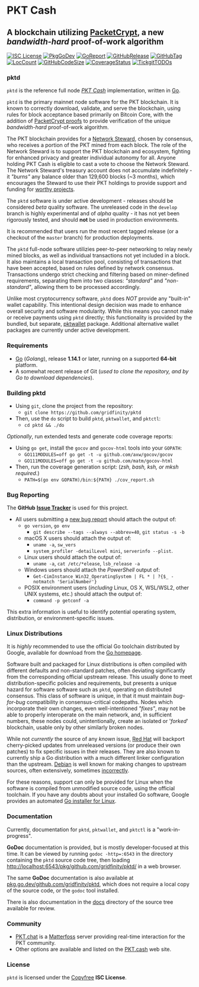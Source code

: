 # PKT Cash

## A blockchain utilizing [PacketCrypt](<(https://pkt.cash/PacketCrypt-2020-09-04.pdf)>), a new _bandwidth-hard_ proof-of-work algorithm

[![ISC License](http://img.shields.io/badge/license-ISC-blue.svg)](http://Copyfree.org)
[![PkgGoDev](https://pkg.go.dev/badge/github.com/gridfinity/pktd)](https://pkg.go.dev/github.com/gridfinity/pktd)
[![GoReport](https://goreportcard.com/badge/github.com/gridfinity/pktd)](https://goreportcard.com/report/github.com/gridfinity/pktd)
[![GitHubRelease](https://img.shields.io/github/release/gridfinity/pktd.svg)](https://github.com/gridfinity/pktd/releases/)
[![GitHubTag](https://img.shields.io/github/tag/gridfinity/pktd.svg)](https://github.com/gridfinity/pktd/tags/)
[![LocCount](https://img.shields.io/tokei/lines/github/gridfinity/pktd.svg)](https://github.com/XAMPPRocky/tokei)
[![GitHubCodeSize](https://img.shields.io/github/languages/code-size/gridfinity/pktd.svg)](https://github.com/gridfinity/pktd)
[![CoverageStatus](https://coveralls.io/repos/gridfinity/pktd/badge.svg?branch=develop)](https://coveralls.io/gridfinity/pktd?branch=develop)
[![TickgitTODOs](https://img.shields.io/endpoint?url=https://api.tickgit.com/badge?repo=github.com/gridfinity/pktd)](https://www.tickgit.com/browse?repo=github.com/gridfinity/pktd)

### pktd

`pktd` is the reference full node [_PKT Cash_](https://pkt.cash/)
implementation, written in [Go](https://go.dev/).

`pktd` is the primary mainnet node software for the PKT blockchain. It is known
to correctly download, validate, and serve the blockchain, using rules for block
acceptance based primarily on Bitcoin Core, with the addition of
[PacketCrypt proofs](https://pkt.cash/PacketCrypt-2020-09-04.pdf) to provide
verification of the unique _bandwidth-hard_ proof-of-work algorithm.

The PKT blockchain provides for a
[Network Steward](https://pkt.cash/network-steward/), chosen by consensus, who
receives a portion of the PKT mined from each block. The role of the Network
Steward is to support the PKT blockchain and ecosystem, fighting for enhanced
privacy and greater individual autonomy for all. Anyone holding PKT Cash is
eligible to cast a vote to choose the Network Steward. The Network Steward's
treasury account does not accumulate indefinitely - it _"burns"_ any balance
older than 129,600 blocks (~3 months), which encourages the Steward to use their
PKT holdings to provide support and funding for
[worthy projects](https://github.com/pkt-cash/ns-projects).

The `pktd` software is under active development - releases should be considered
_beta_ quality software. The unreleased code in the `develop` branch is highly
experimental and of _alpha_ quality - it has not yet been rigorously tested, and
should **not** be used in production environments.

It is recommended that users run the most recent tagged release (or a checkout
of the `master` branch) for production deployments.

The `pktd` full-node software utilizies peer-to-peer networking to relay newly
mined blocks, as well as individual transactions not yet included in a block. It
also maintains a local transaction pool, consisting of transactions that have
been accepted, based on rules defined by network consensus. Transactions undergo
strict checking and filtering based on miner-defined requirements, separating
them into two classes: _"standard"_ and _"non-standard"_, allowing them to be
processed accordingly.

Unlike most cryptocurrency software, `pktd` does _NOT_ provide any "built-in"
wallet capability. This intentional design decision was made to enhance overall
security and software modularity. While this means you cannot make or receive
payments using `pktd` directly; this functionality is provided by the bundled,
but separate, [pktwallet](https://github.com/gridfinity/pktd/pktwallet) package.
Additional alternative wallet packages are currently under active development.

### Requirements

- [Go](http://golang.org) (_Golang_), release **1.14.1** or later, running on a
  supported **64-bit** platform.
- A somewhat recent release of Git (_used to clone the repository, and by Go to
  download dependencies_).

### Building pktd

- Using `git`, clone the project from the repository:
  - `git clone https://github.com/gridfinity/pktd`
- Then, use the `do` script to build `pktd`, `pktwallet`, and `pktctl`:
  - `cd pktd && ./do`

_Optionally_, run extended tests and generate code coverage reports:

- Using `go get`, install the `gocov` and `gocov-html` tools into your `GOPATH`:
  - `GO111MODULES=off go get -t -u github.com/axw/gocov/gocov`
  - `GO111MODULES=off go get -t -u github.com/matm/gocov-html`
- Then, run the coverage generation script: (_zsh, bash, ksh, or mksh
  required_.)
  - `PATH=$(go env GOPATH)/bin:${PATH} ./cov_report.sh`

### Bug Reporting

The **GitHub** [**Issue Tracker**](https://github.com/gridfinity/pktd/issues) is
used for this project.

- All users submitting a
  [new bug report](https://github.com/gridfinity/pktd/issues/new/choose) should
  attach the output of:
  - `go version`, `go env`
    - `git describe --tags --always --abbrev=40`, `git status -s -b`
  - macOS X users should attach the output of:
    - `uname -a`, `sw_vers`
    - `system_profiler -detailLevel mini`, `serverinfo --plist`.
  - Linux users should attach the output of:
    - `uname -a`, `cat /etc/*elease`, `lsb_release -a`
  - Windows users should attach the _PowerShell_ output of:
    - `Get-CimInstance Win32_OperatingSystem | FL * | ?{$_ -notmatch 'SerialNumber'}`
  - POSIX environment users (_including_ Linux, OS X, WSL/WSL2, other UNIX
    systems, etc.) should attach the output of:
    - `command -p getconf -a`

This extra information is useful to identify potential operating system,
distribution, or environment-specific issues.

### Linux Distributions

It is _highly_ recommended to use the official Go toolchain distributed by
Google, available for download from the [Go homepage](https://golang.org/dl).

Software built and packaged for Linux distributions is often compiled with
different defaults and non-standard patches, often deviating significantly from
the corresponding official upstream release. This usually done to meet
distribution-specific policies and requirements, but presents a unique hazard
for software software such as `pktd`, operating on distributed consensus. This
class of software is unique, in that it must maintain _bug-for-bug_
compatibility in consensus-critical codepaths. Nodes which incorporate their own
changes, even well-intentioned _"fixes"_, may not be able to properly
interoperate on the main network, and, in sufficient numbers, these nodes could,
unintentionally, create an isolated or '_forked_' blockchain, usable only by
other similarly broken nodes.

While not _currently_ the source of any _known_ issue,
[Red Hat](https://bugzilla.redhat.com/buglist.cgi?bug_status=NEW&bug_status=ASSIGNED&bug_status=ON_QA&component=golang)
will backport cherry-picked updates from unreleased versions (or produce their
own patches) to fix specific issues in their releases. They are also known to
currently ship a Go distribution with a much different linker configuration than
the upstream. [Debian](https://tracker.debian.org/pkg/golang-defaults) is well
known for making changes to upstream sources, often extensively, sometimes
[incorrectly](https://www.zdnet.com/article/debian-and-ubuntu-openssl-generates-useless-crypto-keys/).

For these reasons, support can only be provided for Linux when the software is
compiled from unmodified source code, using the official toolchain. If you have
any doubts about your installed Go software, Google provides an automated
[Go installer for Linux](https://storage.googleapis.com/golang/getgo/installer_linux).

### Documentation

Currently, documentation for `pktd`, `pktwallet`, and `pktctl` is a
"work-in-progress".

**GoDoc** documentation is provided, but is mostly developer-focused at this
time. It can be viewed by running `godoc -http=:6543` in the directory
containing the `pktd` source code tree, then loading
[http://localhost:6543/pkg/github.com/gridfinity/pktd/](http://localhost:6543/pkg/github.com/gridfinity/pktd/)
in a web browser.

The same **GoDoc** documentation is also available at
[pkg.go.dev/github.com/gridfinity/pktd](https://pkg.go.dev/github.com/gridfinity/pktd),
which does not require a local copy of the source code, or the `godoc` tool
installed.

There is also documentation in the
[docs](https://github.com/gridfinity/pktd/tree/develop/docs) directory of the
source tree available for review.

### Community

- [PKT.chat](https://pkt.chat) is a
  [Matterfoss](https://github.com/cjdelisle/Matterfoss) server providing
  real-time interaction for the PKT community.
- Other options are available and listed on the
  [PKT.cash](https://pkt.cash/community/) web site.

### License

`pktd` is licensed under the [Copyfree](http://Copyfree.org) **ISC License**.

